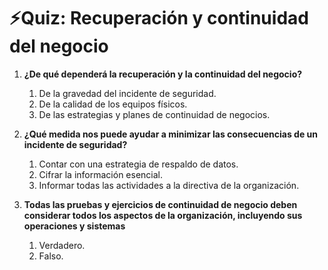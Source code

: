 # ⚡Quiz: Recuperación y continuidad del negocio

1. **¿De qué dependerá la recuperación y la continuidad del negocio?**
    1. De la gravedad del incidente de seguridad.
    2. De la calidad de los equipos físicos.
    3. De las estrategias y planes de continuidad de negocios.

2. **¿Qué medida nos puede ayudar a minimizar las consecuencias de un incidente de seguridad?**
    1. Contar con una estrategia de respaldo de datos.
    2. Cifrar la información esencial.
    3. Informar todas las actividades a la directiva de la organización.

3. **Todas las pruebas y ejercicios de continuidad de negocio deben considerar todos los aspectos de la organización, incluyendo sus operaciones y sistemas**
    1. Verdadero.
    2. Falso.
